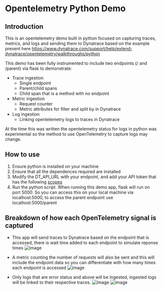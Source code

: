 # Opentelemetry Python Demo 
## Introduction
This is an opentelemetry demo built in python focused on capturing traces, metrics, and logs and sending them to Dynatrace based on the example present here
https://www.dynatrace.com/support/help/extend-dynatrace/opentelemetry/walkthroughs/python

This demo has been fully instrumented to include two endpoints (/ and /parent) via flask to demonstrate:
* Trace ingestion
  * Single endpoint
  * Parent/child spans
  * Child span that is a method with no endpoint
* Metric ingestion
  * Request counter
  * Metric attributes for filter and split by in Dynatrace
* Log ingestion
  * Linking opentelemetry logs to traces in Dynatrace

At the time this was written the opentelemetry status for logs in python was experimental so the method to use OpenTelemetry to capture logs may change.

## How to use

1. Ensure python is installed on your machine
2. Ensure that all the dependences required are installed
3. Modify the DT_API_URL with your endpoint, and add your API token that has the following [scopes](https://www.dynatrace.com/support/help/shortlink/otel-getstarted-otlpexport#authentication-export-to-activegate)
4. Run the python script. When running this demo app, flask will run on port 5000. So you can access this on your local machine via localhost:5000, to access the parent endpoint use localhost:5000/parent

## Breakdown of how each OpenTelemetry signal is captured
* This app will send traces to Dynatrace based on the endpoint that is accessed, there is wait time added to each endpoint to simulate reponse times
![image](https://github.com/angatho/opentelemetry-demo/assets/43062498/f75ca119-3992-4ca4-843a-efd6ac3738f8)

* A metric counting the number of requests will also be sent and this will include the endpoint data so you can differentiate with how many times each endpoint is accessed
![image](https://github.com/angatho/opentelemetry-demo/assets/43062498/0c351cb6-c681-4911-a3ca-4ab8a2dfdeef)

* Only logs that are error status and above will be ingested, ingested logs will be linked to their respective traces.
![image](https://github.com/angatho/opentelemetry-demo/assets/43062498/ef8f92e3-6fd4-4af6-a9b0-ceae4f885363)
![image](https://github.com/angatho/opentelemetry-demo/assets/43062498/e5eab27e-0996-4cdb-a905-a07d1a43ffce)

